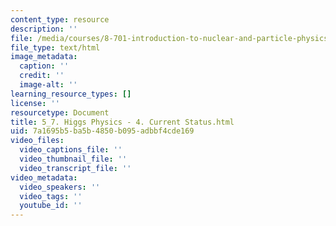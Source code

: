 ```yaml
---
content_type: resource
description: ''
file: /media/courses/8-701-introduction-to-nuclear-and-particle-physics-fall-2020/5_7-higgs-physics-4-current-status.html
file_type: text/html
image_metadata:
  caption: ''
  credit: ''
  image-alt: ''
learning_resource_types: []
license: ''
resourcetype: Document
title: 5_7. Higgs Physics - 4. Current Status.html
uid: 7a1695b5-ba5b-4850-b095-adbbf4cde169
video_files:
  video_captions_file: ''
  video_thumbnail_file: ''
  video_transcript_file: ''
video_metadata:
  video_speakers: ''
  video_tags: ''
  youtube_id: ''
---
```

